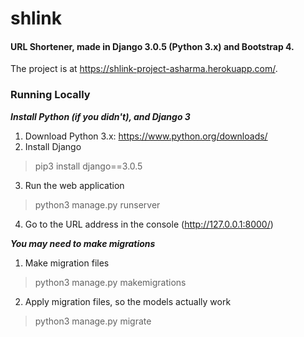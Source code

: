 # shlink
#### URL Shortener, made in Django 3.0.5 (Python 3.x) and Bootstrap 4.
The project is at https://shlink-project-asharma.herokuapp.com/.


### Running Locally

***Install Python (if you didn't), and Django 3***
1. Download Python 3.x: https://www.python.org/downloads/
2. Install Django
> pip3 install django==3.0.5
3. Run the web application
> python3 manage.py runserver 
4. Go to the URL address in the console (http://127.0.0.1:8000/)

***You may need to make migrations***
1. Make migration files
> python3 manage.py makemigrations
2. Apply migration files, so the models actually work
> python3 manage.py migrate
